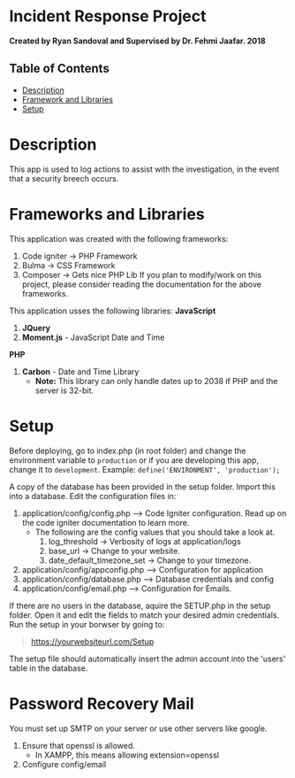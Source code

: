 # Incident Response Project


**Created by Ryan Sandoval and Supervised by Dr. Fehmi Jaafar. 2018**

## Table of Contents

- [Description](#description)
- [Framework and Libraries](#frameworks-and-libraries)
- [Setup](#setup)

Description
===========
This app is used to log actions to assist with the investigation, in the event that a security breech occurs.


Frameworks and Libraries
========================

This application was created with the following frameworks:
1. Code igniter -> PHP Framework
2. Bulma -> CSS Framework
3. Composer -> Gets nice PHP Lib
If you plan to modify/work on this project, please consider reading the documentation for the above frameworks.

This application usses the following libraries:
**JavaScript**
1. **JQuery**
2. **Moment.js** - JavaScript Date and Time

**PHP**
1. **Carbon** - Date and Time Library
	- __Note:__ This library can only handle dates up to 2038 if PHP and the server is 32-bit.

Setup
=====
Before deploying, go to index.php (in root folder) and change the environment variable to `production` or if you are developing this app, change it to `development`.
Example: `define('ENVIRONMENT', 'production');`

A copy of the database has been provided in the setup folder. Import this into a database.
Edit the configuration files in:
1. application/config/config.php --> Code Igniter configuration. Read up on the code igniter documentation to learn more.
	- The following are the config values that you should take a look at.
		1. log_threshold -> Verbosity of logs at application/logs
		2. base_url -> Change to your website.
		3. date_default_timezone_set -> Change to your timezone.
2. application/config/appconfig.php --> Configuration for application
3. application/config/database.php --> Database credentials and config
4. application/config/email.php --> Configuration for Emails.


If there are no users in the database, aquire the SETUP.php in the setup folder. Open it and edit the fields to match your desired admin credentials. Run the setup in your borwser by going to:

> https://yourwebsiteurl.com/Setup

The setup file should automatically insert the admin account into the 'users' table in the database.

Password Recovery Mail
======================

You must set up SMTP on your server or use other servers like google.
1. Ensure that openssl is allowed.
   - In XAMPP, this means allowing extension=openssl
2. Configure config/email
